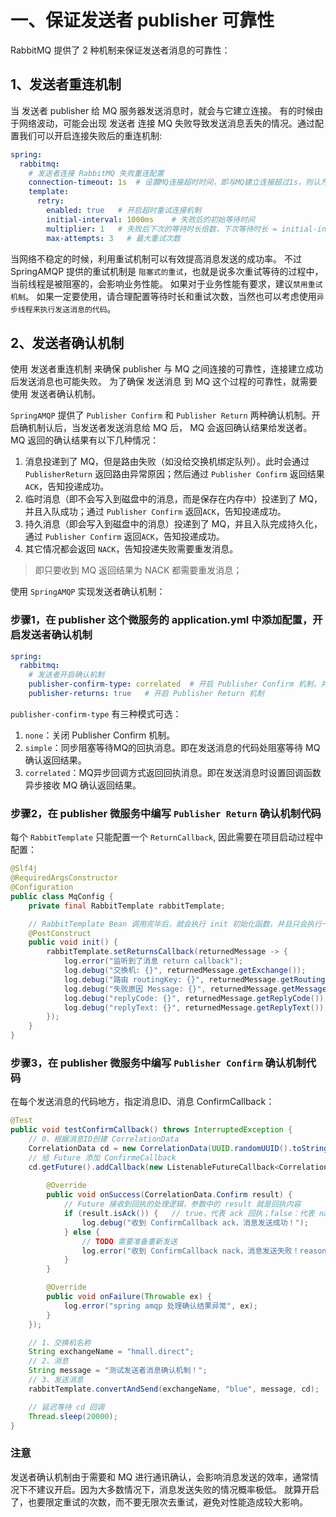 
# 一、保证发送者 publisher 可靠性

RabbitMQ 提供了 2 种机制来保证发送者消息的可靠性：

## 1、发送者重连机制
当 发送者 publisher 给 MQ 服务器发送消息时，就会与它建立连接。
有的时候由于网络波动，可能会出现 发送者 连接 MQ 失败导致发送消息丢失的情况。通过配置我们可以开启连接失败后的重连机制:

```application.yml 
spring:
  rabbitmq:
    # 发送者连接 RabbitMQ 失败重连配置
    connection-timeout: 1s  # 设置MQ连接超时时间，即与MQ建立连接超过1s，则认为连接失败
    template:
      retry:
        enabled: true   # 开启超时重试连接机制
        initial-interval: 1000ms    # 失败后的初始等待时间
        multiplier: 1   # 失败后下次的等待时长倍数，下次等待时长 = initial-interval * multiplier
        max-attempts: 3   # 最大重试次数
```

当网络不稳定的时候，利用重试机制可以有效提高消息发送的成功率。
不过 SpringAMQP 提供的重试机制是 `阻塞式的重试`，也就是说多次重试等待的过程中，当前线程是被阻塞的，会影响业务性能。
如果对于业务性能有要求，建议`禁用重试机制`。 如果一定要使用，请合理配置等待时长和重试次数，当然也可以考虑使用`异步线程来执行发送消息的代码`。

## 2、发送者确认机制
使用 发送者重连机制 来确保 publisher 与 MQ 之间连接的可靠性，连接建立成功后发送消息也可能失败。
为了确保 发送消息 到 MQ 这个过程的可靠性，就需要使用 发送者确认机制。

`SpringAMQP` 提供了 `Publisher Confirm` 和 `Publisher Return` 两种确认机制。开启确机制认后，当发送者发送消息给 MQ 后， MQ 会返回确认结果给发送者。
MQ 返回的确认结果有以下几种情况：
1. 消息投递到了 MQ，但是路由失败（如没给交换机绑定队列）。此时会通过 `PublisherReturn` 返回路由异常原因；然后通过 `Publisher Confirm` 返回结果`ACK`，告知投递成功。
2. 临时消息（即不会写入到磁盘中的消息，而是保存在内存中）投递到了 MQ，并且入队成功；通过 `Publisher Confirm` 返回`ACK`，告知投递成功。
3. 持久消息（即会写入到磁盘中的消息）投递到了 MQ，并且入队完成持久化，通过 `Publisher Confirm` 返回`ACK`，告知投递成功。
4. 其它情况都会返回 `NACK`，告知投递失败需要重发消息。

> 即只要收到 MQ 返回结果为 NACK 都需要重发消息；

使用 `SpringAMQP` 实现发送者确认机制：

### 步骤1，在 publisher 这个微服务的 application.yml 中添加配置，开启发送者确认机制

```application.yml
spring:
  rabbitmq:
    # 发送者开启确认机制
    publisher-confirm-type: correlated  # 开启 Publisher Confirm 机制，并配设置类型
    publisher-returns: true   # 开启 Publisher Return 机制
```
`publisher-confirm-type` 有三种模式可选：
1. `none`：关闭 Publisher Confirm 机制。
2. `simple`：同步阻塞等待MQ的回执消息。即在发送消息的代码处阻塞等待 MQ 确认返回结果。
3. `correlated`：MQ异步回调方式返回回执消息。即在发送消息时设置回调函数异步接收 MQ 确认返回结果。

### 步骤2，在 publisher 微服务中编写 `Publisher Return` 确认机制代码
每个 `RabbitTemplate` 只能配置一个 `ReturnCallback`, 因此需要在项目启动过程中配置：
```java
@Slf4j
@RequiredArgsConstructor
@Configuration
public class MqConfig {
    private final RabbitTemplate rabbitTemplate;

    // RabbitTemplate Bean 调用完毕后，就会执行 init 初始化函数，并且只会执行一次
    @PostConstruct
    public void init() {
        rabbitTemplate.setReturnsCallback(returnedMessage -> {
            log.error("监听到了消息 return callback");
            log.debug("交换机: {}", returnedMessage.getExchange());
            log.debug("路由 routingKey: {}", returnedMessage.getRoutingKey());
            log.debug("失败原因 Message: {}", returnedMessage.getMessage());
            log.debug("replyCode: {}", returnedMessage.getReplyCode());
            log.debug("replyText: {}", returnedMessage.getReplyText());
        });
    }
}
```

### 步骤3，在 publisher 微服务中编写 `Publisher Confirm` 确认机制代码
在每个发送消息的代码地方，指定消息ID、消息 ConfirmCallback：
```java
@Test
public void testConfirmCallback() throws InterruptedException {
    // 0、根据消息ID创建 CorrelationData
    CorrelationData cd = new CorrelationData(UUID.randomUUID().toString());
    // 给 Future 添加 ConfirmeCallback
    cd.getFuture().addCallback(new ListenableFutureCallback<CorrelationData.Confirm>() {
        
        @Override
        public void onSuccess(CorrelationData.Confirm result) {
            // Future 接收到回执的处理逻辑，参数中的 result 就是回执内容
            if (result.isAck()) {   // true，代表 ack 回执；false：代表 nack 回执
                log.debug("收到 ConfirmCallback ack，消息发送成功！");
            } else {
                // TODO 需要准备重新发送
                log.error("收到 ConfirmCallback nack，消息发送失败！reason：{}", result.getReason());
            }
        }

        @Override
        public void onFailure(Throwable ex) {
            log.error("spring amqp 处理确认结果异常", ex);
        }
    });

    // 1、交换机名称
    String exchangeName = "hmall.direct";
    // 2、消息
    String message = "测试发送者消息确认机制！";
    // 3、发送消息
    rabbitTemplate.convertAndSend(exchangeName, "blue", message, cd);

    // 延迟等待 cd 回调
    Thread.sleep(20000);
}
```

### 注意
发送者确认机制由于需要和 MQ 进行通讯确认，会影响消息发送的效率，通常情况下不建议开启。因为大多数情况下，消息发送失败的情况概率极低。
就算开启了，也要限定重试的次数，而不要无限次去重试，避免对性能造成较大影响。
